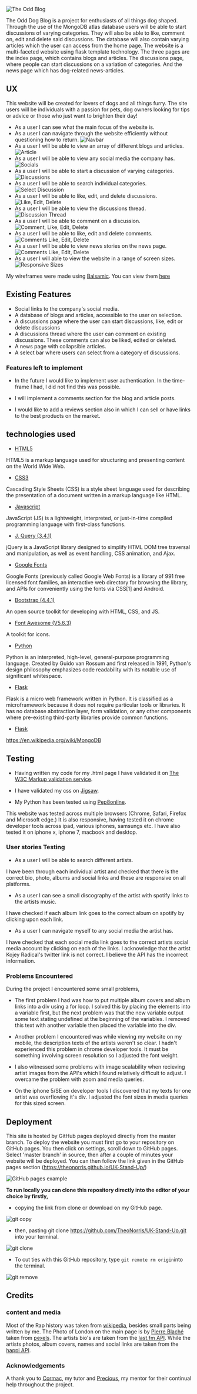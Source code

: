 ![The Odd Blog](/readme-documents/odd-dog-header.png)

The Odd Dog Blog is a project for enthusiasts of all things dog shaped. Through the use of the MongoDB atlas database users will be able to start discussions of varying categories.
They will also be able to like, comment on, edit and delete said discussions. The database will also contain varying articles which the user can access from the home
page. The website is a multi-faceted website using flask template technology. The three pages are the index page, which contains blogs and articles. The discussions page, where
people can start discussions on a variation of categories. And the news page which has dog-related news-articles.

## UX

This website will be created for lovers of dogs and all things furry. The site users will be individuals with a passion for pets, 
dog owners looking for tips or advice or those who just want to brighten their day!

- As a user I can see what the main focus of the website is.
- As a user I can navigate through the website efficiently without questioning how to return.
![Navbar](/readme-documents/navbar.png)
- As a user I will be able to view an array of different blogs and articles.
![Article](/readme-documents/doggin-you.png)
- As a user I will be able to view any social media the company has.
![Socials](/readme-documents/socials.png)
- As a user I will be able to start a discussion of varying categories.
![Discussions](/readme-documents/discussions.png)
- As a user I will be able to search individual categories.
![Select Discussion](/readme-documents/select-discussion.png)
- As a user I will be able to like, edit, and delete discussions.
![Like, Edit, Delete](/readme-documents/like-edit.png)
- As a user I will be able to view the discussions thread.
![Discussion Thread](/readme-documents/d-thread.png)
- As a user I will be able to comment on a discussion.
![Comment, Like, Edit, Delete](/readme-documents/like-edit.png)
- As a user I will be able to like, edit and delete comments.
![Comments Like, Edit, Delete](/readme-documents/comment-like-edit.png)
- As a user I will be able to view news stories on the news page.
![Comments Like, Edit, Delete](/readme-documents/news.png)
- As a user I will able to view the website in a range of screen sizes.
![Responsive Sizes](/readme-documents/responsive-sizes.png)

My wireframes were made using [Balsamic](https://balsamiq.com/). You can view them [here](/wireframes/the-odd-dog-wires.pdf)

## Existing Features

- Social links to the company's social media.
- A database of blogs and articles, accessible to the user on selection.
- A discussions page where the user can start discussions, like, edit or delete discussions
- A discussions thread where the user can comment on existing discussions. These comments can also be liked, edited or deleted.
- A news page with collapsible articles.
- A select bar where users can select from a category of discussions.

### Features left to implement

- In the future I would like to implement user authentication. In the time-frame I had, I did not find this was possible.

- I will implement a comments section for the blog and article posts.

- I would like to add a reviews section also in which I can sell or have links to the best products on the market.


## technologies used

- [HTML5](https://en.wikipedia.org/wiki/HTML5)

HTML5 is a markup language used for structuring and presenting content on the World Wide Web.

- [CSS3](https://en.wikipedia.org/wiki/Cascading_Style_Sheets)

Cascading Style Sheets (CSS) is a style sheet language used for describing the presentation of a document written in a markup language like HTML.

- [Javascript](https://en.wikipedia.org/wiki/JavaScript)

JavaScript (JS) is a lightweight, interpreted, or just-in-time compiled programming language with first-class functions.

- [J. Query (3.4.1)](https://jquery.com/download/)

jQuery is a JavaScript library designed to simplify HTML DOM tree traversal and manipulation, as well as event handling, CSS animation, and Ajax.

- [Google Fonts](https://fonts.google.com/)

Google Fonts (previously called Google Web Fonts) is a library of 991 free licensed font families, an interactive web directory for browsing the library,
and APIs for conveniently using the fonts via CSS[1] and Android.

- [Bootstrap (4.4.1)](https://getbootstrap.com/)

An open source toolkit for developing with HTML, CSS, and JS.

- [Font Awesome (V5.6.3)](https://fontawesome.com/)

A toolkit for icons.

- [Python](https://www.python.org/)

Python is an interpreted, high-level, general-purpose programming language. Created by Guido van Rossum and first released in 1991, 
Python's design philosophy emphasizes code readability with its notable use of significant whitespace.

- [Flask](https://flask.palletsprojects.com/en/1.1.x/)

Flask is a micro web framework written in Python. It is classified as a microframework because it does not require particular tools or libraries. 
It has no database abstraction layer, form validation, or any other components where pre-existing third-party libraries provide common functions. 

- [Flask](https://www.mongodb.com/)

https://en.wikipedia.org/wiki/MongoDB

## Testing

- Having written my code for my .html page I have validated it on [The W3C Markup validation service](https://validator.w3.org/).

- I have validated my css on [Jigsaw](https://jigsaw.w3.org/css-validator/).

- My Python has been tested using [Pep8online](http://pep8online.com/).

This website was tested across multiple browsers (Chrome, Safari, Firefox and Microsoft edge.) It is also responsive,
having tested it on chrome developer tools across ipad, various iphones, samsungs etc. I have also tested it on iphone x, iphone 7, macbook and desktop.

### User stories Testing

- As a user I will be able to search different artists.

I have been through each individual artist and checked that there is the correct bio,
photo, albums and social links and these are responsive on all platforms.

- As a user I can see a small discography of the artist with spotify links to the artists music.

I have checked if each album link goes to the correct album on spotify by clicking upon each link.

- As a user I can navigate myself to any social media the artist has.

I have checked that each social media link goes to the correct artists social media account by clicking on each of the links.
I acknowledge that the artist Kojey Radical's twitter link is not correct. I believe the API has the incorrect information.

### Problems Encountered

During the project I encountered some small problems,

- The first problem I had was how to put multiple album covers and album links into a div using a for loop.
  I solved this by placing the elements into a variable first, but the next problem was that the new variable output some text stating undefined at the beginning of the variables.
  I removed this text with another variable then placed the variable into the div.

- Another problem I encountered was while viewing my website on my mobile, the description texts of the artists weren't so clear.
  I hadn't experienced this problem in chrome developer tools. It must be something involving screen resolution so I adjusted the font weight.

- I also witnessed some problems with image scalability when recieving artist images from the API's which I found relatively difficult to adjust.
  I overcame the problem with zoom and media queries.

- On the iphone 5/SE on developer tools I discovered that my texts for one artist was overflowing it's div.
  I adjusted the font sizes in media queries for this sized screen.

## Deployment

This site is hosted by GitHub pages deployed directly from the master branch. To deploy the website you must first go to your repository on
GitHub pages. You then click on settings, scroll down to GitHub pages. Select 'master branch' in source, then after a couple of minutes your website
will be deployed. You can then follow the link given in the GitHub pages section (https://theonorris.github.io/UK-Stand-Up/)

![GitHub pages example](/readme-documents/github-pages-example.png)

**To run locally you can clone this repository directly into the editor of your choice by firstly,**

- copying the link from clone or download on my GitHub page.

![git copy](/readme-documents/gitclone-example.png)

- then, pasting git clone https://github.com/TheoNorris/UK-Stand-Up.git into your terminal.

![git clone](/readme-documents/gitclone.png)

- To cut ties with this GitHub repository, type `git remote rm origin`into the terminal.

![git remove](/readme-documents/git-remove.png)

## Credits

### content and media

Most of the Rap history was taken from [wikipedia](https://en.wikipedia.org/wiki/British_hip_hop#:~:text=The%20first%20UK%20record%20label,acts%20was%20founded%20in%201986.&text=Music%20of%20Life%20was%20swiftly,through%20in%20his%20vocal%20style.),
besides small parts being written by me. The Photo of London on the main page is by [Pierre Blaché](https://www.instagram.com/pierre9x6/) taken from [pexels](https://www.pexels.com/).
The artists bio's are taken from the [last.fm API](https://www.last.fm/api/). While the artists photos, album covers, names and social links are taken from the [happi API](https://happi.dev/docs/music).

### Acknowledgements

A thank you to [Cormac](https://github.com/armedcor), my tutor and [Precious](https://github.com/precious-ijege), my mentor for their continual help throughout the project.
